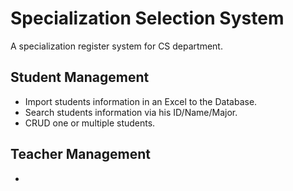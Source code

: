 # Specialization Selection System
 A specialization register system for CS department.
## Student Management  
* Import students information in an Excel to the Database.
* Search students information via his ID/Name/Major.
* CRUD one or multiple students.

## Teacher Management
* 
